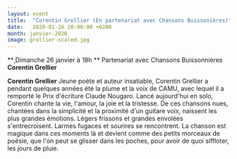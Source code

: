 ```yaml
---
layout: event
title:  "Corentin Grellier (En partenariat avec Chansons Buissonières)"
date:   2020-01-26 20:00:00 +0200
month: janvier-2020
image: grollier-scaled.jpg
---
```


**[
](http://localhost/wpagendarts/wp-content/uploads/2019/10/grollier.jpg)Dimanche 26 janvier à 18h  ** Partenariat avec Chansons Buissonnières<br /> <b>Corentin Grellier</b><br /> 

**Corentin Grellier** Jeune poète et auteur insatiable, Corentin Grellier a pendant quelques années été la plume et la voix de CAMU, avec lequel il a remporté le Prix d'écriture Claude Nougaro. Lancé aujourd'hui en solo, Corentin chante la vie, l'amour, la joie et la tristesse. De ces chansons nues, chantées dans la simplicité et la proximité d'un guitare voix, naissent les plus grandes émotions. Légers frissons et grandes envolées s'entrecroisent. Larmes fugaces et sourires se rencontrent. La chanson est magique dans ces moments là et devient comme des petits morceaux de poésie, que l'on peut se glisser dans les poches, pour avoir de quoi siffloter, les jours de pluie.